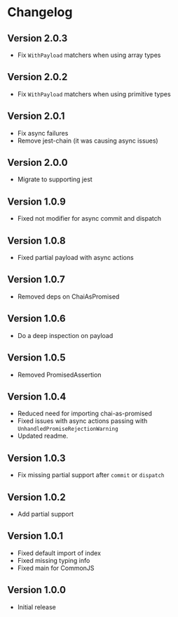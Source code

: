 # Changelog

## Version 2.0.3
* Fix `WithPayload` matchers when using array types

## Version 2.0.2
* Fix `WithPayload` matchers when using primitive types

## Version 2.0.1

* Fix async failures
* Remove jest-chain (it was causing async issues)

## Version 2.0.0

* Migrate to supporting jest

## Version 1.0.9

* Fixed not modifier for async commit and dispatch

## Version 1.0.8

* Fixed partial payload with async actions

## Version 1.0.7

* Removed deps on ChaiAsPromised

## Version 1.0.6

* Do a deep inspection on payload

## Version 1.0.5

* Removed PromisedAssertion

## Version 1.0.4

* Reduced need for importing chai-as-promised
* Fixed issues with async actions passing with `UnhandledPromiseRejectionWarning`
* Updated readme.

## Version 1.0.3

* Fix missing partial support after `commit` or `dispatch`

## Version 1.0.2

* Add partial support

## Version 1.0.1

* Fixed default import of index
* Fixed missing typing info
* Fixed main for CommonJS

## Version 1.0.0

* Initial release
